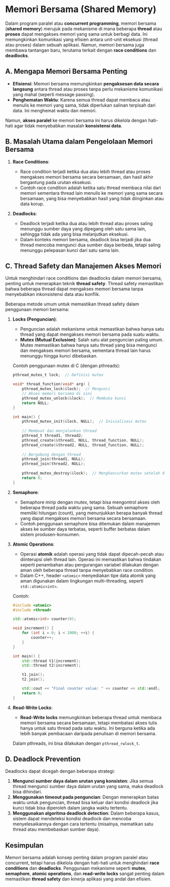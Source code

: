 
# Memori Bersama (Shared Memory)

Dalam program paralel atau **concurrent programming**, memori bersama (**shared memory**) merujuk pada mekanisme di mana beberapa **thread** atau **proses** dapat mengakses memori yang sama untuk berbagi data. Ini memungkinkan komunikasi yang efisien antara unit-unit eksekusi (thread atau proses) dalam sebuah aplikasi. Namun, memori bersama juga membawa tantangan baru, terutama terkait dengan **race conditions** dan **deadlocks**.

## A. Mengapa Memori Bersama Penting
- **Efisiensi**: Memori bersama memungkinkan **pengaksesan data secara langsung** antara thread atau proses tanpa perlu mekanisme komunikasi yang mahal (seperti message passing).
- **Penghematan Waktu**: Karena semua thread dapat membaca atau menulis ke memori yang sama, tidak diperlukan salinan terpisah dari data. Ini menghemat waktu dan memori.
  
Namun, **akses paralel** ke memori bersama ini harus dikelola dengan hati-hati agar tidak menyebabkan masalah **konsistensi data**.

## B. Masalah Utama dalam Pengelolaan Memori Bersama
1. **Race Conditions**:
   - Race condition terjadi ketika dua atau lebih thread atau proses mengakses memori bersama secara bersamaan, dan hasil akhir bergantung pada urutan eksekusi.
   - Contoh race condition adalah ketika satu thread membaca nilai dari memori sementara thread lain menulis ke memori yang sama secara bersamaan, yang bisa menyebabkan hasil yang tidak diinginkan atau data korup.
   
2. **Deadlocks**:
   - Deadlock terjadi ketika dua atau lebih thread atau proses saling menunggu sumber daya yang dipegang oleh satu sama lain, sehingga tidak ada yang bisa melanjutkan eksekusi.
   - Dalam konteks memori bersama, deadlock bisa terjadi jika dua thread mencoba mengunci dua sumber daya berbeda, tetapi saling menunggu pelepasan kunci dari satu sama lain.

## C. Thread Safety dan Manajemen Akses Memori
Untuk menghindari race conditions dan deadlocks dalam memori bersama, penting untuk menerapkan teknik **thread safety**. Thread safety memastikan bahwa beberapa thread dapat mengakses memori bersama tanpa menyebabkan inkonsistensi data atau konflik.

Beberapa metode umum untuk memastikan thread safety dalam penggunaan memori bersama:

1. **Locks (Penguncian)**:
   - Penguncian adalah mekanisme untuk memastikan bahwa hanya satu thread yang dapat mengakses memori bersama pada suatu waktu.
   - **Mutex (Mutual Exclusion)**: Salah satu alat penguncian paling umum. Mutex memastikan bahwa hanya satu thread yang bisa mengunci dan mengakses memori bersama, sementara thread lain harus menunggu hingga kunci dibebaskan.
   
   Contoh penggunaan mutex di C (dengan pthreads):

   ```c
   pthread_mutex_t lock;  // Definisi mutex

   void* thread_function(void* arg) {
       pthread_mutex_lock(&lock);  // Mengunci
       // Akses memori bersama di sini
       pthread_mutex_unlock(&lock);  // Membuka kunci
       return NULL;
   }

   int main() {
       pthread_mutex_init(&lock, NULL);  // Inisialisasi mutex
       
       // Membuat dan menjalankan thread
       pthread_t thread1, thread2;
       pthread_create(&thread1, NULL, thread_function, NULL);
       pthread_create(&thread2, NULL, thread_function, NULL);
       
       // Bergabung dengan thread
       pthread_join(thread1, NULL);
       pthread_join(thread2, NULL);
       
       pthread_mutex_destroy(&lock);  // Menghancurkan mutex setelah digunakan
       return 0;
   }
   ```

2. **Semaphore**:
   - Semaphore mirip dengan mutex, tetapi bisa mengontrol akses oleh beberapa thread pada waktu yang sama. Sebuah semaphore memiliki hitungan (count), yang menunjukkan berapa banyak thread yang dapat mengakses memori bersama secara bersamaan.
   - Contoh penggunaan semaphore bisa ditemukan dalam manajemen akses ke sumber daya terbatas, seperti buffer berbatas dalam sistem produsen-konsumen.

3. **Atomic Operations**:
   - Operasi **atomik** adalah operasi yang tidak dapat dipecah-pecah atau diinterupsi oleh thread lain. Operasi ini memastikan bahwa tindakan seperti penambahan atau pengurangan variabel dilakukan dengan aman oleh beberapa thread tanpa menyebabkan race condition.
   - Dalam C++, header `<atomic>` menyediakan tipe data atomik yang aman digunakan dalam lingkungan multi-threading, seperti `std::atomic<int>`.

   Contoh:

   ```cpp
   #include <atomic>
   #include <thread>

   std::atomic<int> counter(0);

   void increment() {
       for (int i = 0; i < 1000; ++i) {
           counter++;
       }
   }

   int main() {
       std::thread t1(increment);
       std::thread t2(increment);

       t1.join();
       t2.join();

       std::cout << "Final counter value: " << counter << std::endl;
       return 0;
   }
   ```

4. **Read-Write Locks**:
   - **Read-Write locks** memungkinkan beberapa thread untuk membaca memori bersama secara bersamaan, tetapi membatasi akses tulis hanya untuk satu thread pada satu waktu. Ini berguna ketika ada lebih banyak pembacaan daripada penulisan di memori bersama.
   
   Dalam pthreads, ini bisa dilakukan dengan `pthread_rwlock_t`.

## D. Deadlock Prevention
Deadlocks dapat dicegah dengan beberapa strategi:
1. **Mengunci sumber daya dalam urutan yang konsisten**: Jika semua thread mengunci sumber daya dalam urutan yang sama, maka deadlock bisa dihindari.
2. **Menggunakan timeout pada penguncian**: Dengan menerapkan batas waktu untuk penguncian, thread bisa keluar dari kondisi deadlock jika kunci tidak bisa diperoleh dalam jangka waktu tertentu.
3. **Menggunakan algoritma deadlock detection**: Dalam beberapa kasus, sistem dapat mendeteksi kondisi deadlock dan mencoba menyelesaikannya dengan cara tertentu (misalnya, mematikan satu thread atau membebaskan sumber daya).

## Kesimpulan
Memori bersama adalah konsep penting dalam program paralel atau concurrent, tetapi harus dikelola dengan hati-hati untuk menghindari **race conditions** dan **deadlocks**. Penggunaan mekanisme seperti **mutex**, **semaphore**, **atomic operations**, dan **read-write locks** sangat penting dalam memastikan **thread safety** dan kinerja aplikasi yang andal dan efisien.
